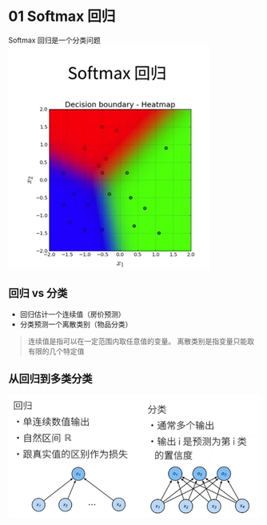 # 01 Softmax 回归
Softmax 回归是一个分类问题
![](images/Pasted%20image%2020240905133754.png)

## 回归 vs 分类
- 回归估计一个连续值（房价预测）
- 分类预测一个离散类别（物品分类）

> 连续值是指可以在一定范围内取任意值的变量。
> 离散类别是指变量只能取有限的几个特定值


## 从回归到多类分类
![](images/Pasted%20image%2020240905133938.png)



